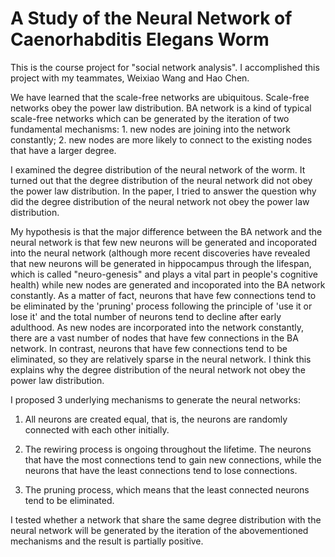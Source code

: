 # A Study of the Neural Network of Caenorhabditis Elegans Worm
This is the course project for "social network analysis". I accomplished this project with my teammates, Weixiao Wang and Hao Chen.

We have learned that the scale-free networks are ubiquitous. Scale-free networks obey the power law distribution. BA network is a kind of typical scale-free networks which can be generated by the iteration of two fundamental mechanisms: 1. new nodes are joining into the network constantly; 2. new nodes are more likely to connect to the existing nodes that have a larger degree.

I examined the degree distribution of the neural network of the worm. It turned out that the degree distribution of the neural network did not obey the power law distribution. In the paper, I tried to answer the question why did the degree distribution of the neural network not obey the power law distribution.

My hypothesis is that the major difference between the BA network and the neural network is that few new neurons will be generated and incoporated into the neural network (although more recent discoveries have revealed that new neurons will be generated in hippocampus through the lifespan, which is called "neuro-genesis" and plays a vital part in people's cognitive health) while new nodes are generated and incoporated into the BA network constantly. As a matter of fact, neurons that have few connections tend to be eliminated by the 'pruning' process following the principle of 'use it or lose it' and the total number of neurons tend to decline after early adulthood. As new nodes are incorporated into the network constantly, there are a vast number of nodes that have few connections in the BA network. In contrast, neurons that have few connections tend to be eliminated, so they are relatively sparse in the neural network. I think this explains why the degree distribution of the neural network not obey the power law distribution.

I proposed 3 underlying mechanisms to generate the neural networks:

1. All neurons are created equal, that is, the neurons are randomly connected with each other initially.

2. The rewiring process is ongoing throughout the lifetime. The neurons that have the most connections tend to gain new connections, while the neurons that have the least connections tend to lose connections.

3. The pruning process, which means that the least connected neurons tend to be eliminated.

I tested whether a network that share the same degree distribution with the neural network will be generated by the iteration of the abovementioned mechanisms and the result is partially positive.

